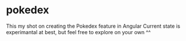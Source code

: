 # pokedex
This my shot on creating the Pokedex feature in Angular
 Current state is experimantal at best, but feel free to explore on your own ^^
